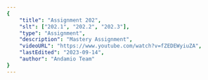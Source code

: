 ```yaml
---
{
    "title": "Assignment 202",
    "slt": ["202.1", "202.2", "202.3"],
    "type": "Assignment",
    "description": "Mastery Assignment",
    "videoURL": "https://www.youtube.com/watch?v=fZEDEWyiuZA",
    "lastEdited": "2023-09-14",
    "author": "Andamio Team"
}
---
```

